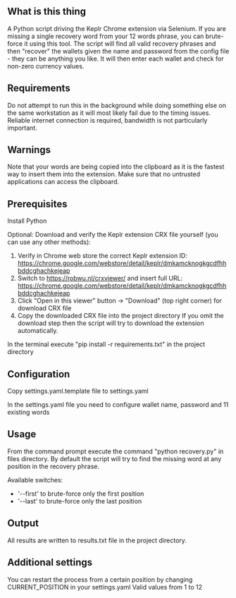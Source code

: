 ## What is this thing

A Python script driving the Keplr Chrome extension via Selenium. If you are missing a single recovery word from your 12 words phrase, you can brute-force it using this tool. The script will find all valid recovery phrases and then "recover" the wallets given the name and password from the config file - they can be anything you like. It will then enter each wallet and check for non-zero currency values.


## Requirements

Do not attempt to run this in the background while doing something else on the same workstation as it will most likely fail due to the timing issues. Reliable internet connection is required, bandwidth is not particularly important.

## Warnings

Note that your words are being copied into the clipboard as it is the fastest way to insert them into the extension. Make sure that no untrusted applications can access the clipboard.

## Prerequisites

Install Python

Optional: Download and verify the Keplr extension CRX file yourself (you can use any other methods):
1. Verify in Chrome web store the correct Keplr extension ID:
https://chrome.google.com/webstore/detail/keplr/dmkamcknogkgcdfhhbddcghachkejeap
2. Switch to https://robwu.nl/crxviewer/ and insert full URL:
    https://chrome.google.com/webstore/detail/keplr/dmkamcknogkgcdfhhbddcghachkejeap
3. Click "Open in this viewer" button -> "Download" (top right corner) for download CRX file
4. Copy the downloaded CRX file into the project directory
If you omit the download step then the script will try to download the extension automatically.

In the terminal execute "pip install -r requirements.txt" in the project directory

## Configuration

Copy settings.yaml.template file to settings.yaml

In the settings.yaml file you need to configure wallet name, password and 11 existing words

## Usage

From the command prompt execute the command "python recovery.py" in files directory. By default the script will try to find the missing word at any position in the recovery phrase.

Available switches:
* '--first' to brute-force only the first position
* '--last' to brute-force only the last position

## Output

All results are written to results.txt file in the project directory.

## Additional settings

You can restart the process from a certain position by changing CURRENT_POSITION in your settings.yaml
Valid values from 1 to 12
